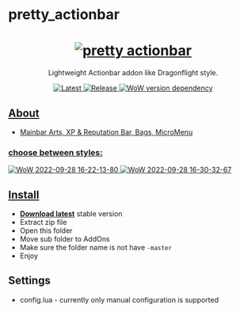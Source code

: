 # pretty_actionbar
<h1 align="center">
  <a href="https://github.com/s0h2x/pretty_actionbar"><img src="https://user-images.githubusercontent.com/33549022/192877128-d77cba07-667d-40c8-a5c1-1316cb306288.png" alt="pretty actionbar"></a>
</h1>
<p align="center">Lightweight Actionbar addon like Dragonflight style.</p>
<p align="center">
    <a href="https://github.com/s0h2x/pretty_actionbar/releases/latest">
    <a href="https://github.com/s0h2x/pretty_actionbar/releases/download/v1.0.2/pretty_actionbar.zip">
    <img src="https://img.shields.io/github/downloads/s0h2x/pretty_actionbar/total?label=Download%40latest&style=flat-square&logo=github&logoColor=white"
         alt="Latest">
   <a href="https://github.com/s0h2x/pretty_actionbar/releases">
    <img src="https://img.shields.io/github/v/release/s0h2x/pretty_actionbar?include_prereleases&style=flat-square&logo=github&logoColor=white"
         alt="Release">
    <a href="https://wowwiki-archive.fandom.com/wiki/Patch_3.3.5">
    <img src="https://img.shields.io/badge/WoWPatch-3.3.5-blue?style=flat-square"
         alt="WoW version dependency">
</p>

## About
- Mainbar Arts, XP & Reputation Bar, Bags, MicroMenu
### choose between styles:
![WoW 2022-09-28 16-22-13-80](https://user-images.githubusercontent.com/33549022/192876792-c08c4752-1261-4bdf-8a56-118951f2b264.png)
![WoW 2022-09-28 16-30-32-67](https://user-images.githubusercontent.com/33549022/192876821-4bd0813e-bd18-4b49-9fed-72063d731425.png)

## Install
- **[Download latest](https://github.com/s0h2x/pretty_actionbar/releases/download/v1.0.2/pretty_actionbar.zip)** stable version
- Extract zip file
- Open this folder
- Move sub folder to AddOns
- Make sure the folder name is not have `-master`
- Enjoy
## Settings
- config.lua - currently only manual configuration is supported
